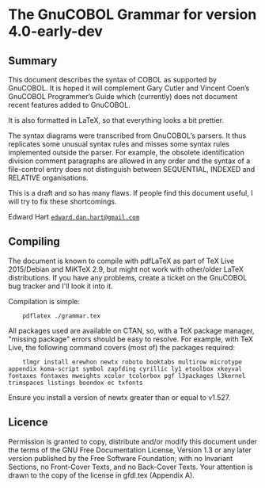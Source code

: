 # The GnuCOBOL Grammar for version 4.0-early-dev

## Summary

This document describes the syntax of COBOL as supported by GnuCOBOL. It is
hoped it will complement Gary Cutler and Vincent Coen’s GnuCOBOL Programmer’s
Guide which (currently) does not document recent features added to GnuCOBOL.

It is also formatted in LaTeX, so that everything looks a bit prettier.

The syntax diagrams were transcribed from GnuCOBOL’s parsers. It thus replicates
some unusual syntax rules and misses some syntax rules implemented outside the
parser. For example, the obsolete identification division comment paragraphs are
allowed in any order and the syntax of a file-control entry does not distinguish
between SEQUENTIAL, INDEXED and RELATIVE organisations.

This is a draft and so has many flaws. If people find this document useful, I
will try to fix these shortcomings.

Edward Hart
[`edward.dan.hart@gmail.com`](mailto:edward.dan.hart@gmail.com)

## Compiling

The document is known to compile with pdfLaTeX as part of TeX Live 2015/Debian
and MiKTeX 2.9, but might not work with other/older LaTeX distributions. If you
have any problems, create a ticket on the GnuCOBOL bug tracker and I'll look it
into it.

Compilation is simple:

~~~~
    pdflatex ./grammar.tex
~~~~

All packages used are available on CTAN, so, with a TeX package manager,
"missing package" errors should be easy to resolve. For example, with TeX Live,
the following command covers (most of) the packages required:

~~~~
    tlmgr install erewhon newtx roboto booktabs multirow microtype appendix koma-script symbol zapfding cyrillic ly1 etoolbox xkeyval fontaxes fontaxes mweights xcolor tcolorbox pgf l3packages l3kernel trimspaces listings boondox ec txfonts
~~~~

Ensure you install a version of newtx greater than or equal to v1.527.

## Licence

Permission is granted to copy, distribute and/or modify this document under the
terms of the GNU Free Documentation License, Version 1.3 or any later version
published by the Free Software Foundation; with no Invariant Sections, no
Front-Cover Texts, and no Back-Cover Texts. Your attention is drawn to the copy
of the license in gfdl.tex (Appendix A).
